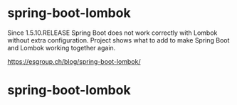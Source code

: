 # spring-boot-lombok

Since 1.5.10.RELEASE Spring Boot does not work correctly with Lombok without extra configuration.
Project shows what to add to make Spring Boot and Lombok working together again.

https://esgroup.ch/blog/spring-boot-lombok/
# spring-boot-lombok
